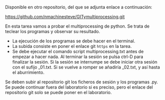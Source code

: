 Disponible en otro repositorio, del que se adjunta enlace a continuación:

https://github.com/nmachinesteve/GITymultiprocessing.git




<p> En esta tarea vamos a probar el multiprocessing de python. Se trata de teclear los programas y observar su resultado.

- La ejecución de los programas se debe hacer en el terminal.
- La subida consiste en poner el enlace git <code>https</code> en la tarea.
- Se debe ejecutar el comando script multiprocessing.txt antes de empezar a hacer nada. Al terminar la sesión se pulsa ctrl-D para finalizar la sesión. Si la sesión se interrumpe se debe iniciar otra sesión con el sufijo _01.txt. Si se vuelve a romper se añadiría _02.txt, y así hasta el aburrimiento. <p>

<p> Se deben subir al repositorio git los ficheros de sesión y los programas .py. Se puede continuar fuera del laboratorio si es preciso, pero el enlace del repositorio git solo se puede poner en el laboratorio.<p>
